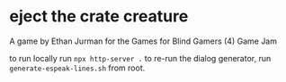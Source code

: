 # eject the crate creature

A game by Ethan Jurman for the Games for Blind Gamers (4) Game Jam

to run locally run `npx http-server .`
to re-run the dialog generator, run `generate-espeak-lines.sh` from root.
